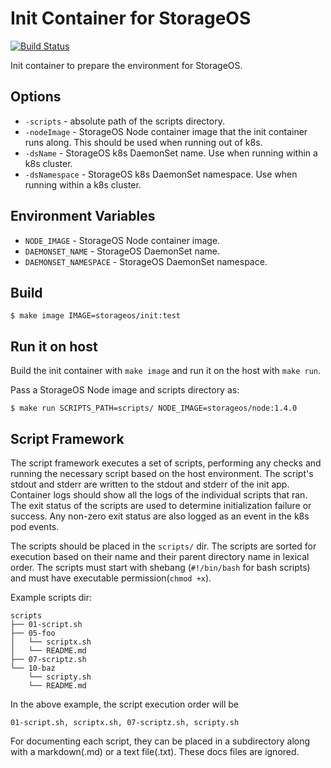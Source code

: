 # Init Container for StorageOS

[![Build Status](https://travis-ci.org/storageos/init.svg?branch=master)](https://travis-ci.org/storageos/init)

Init container to prepare the environment for StorageOS.


## Options

* `-scripts` - absolute path of the scripts directory.
* `-nodeImage` - StorageOS Node container image that the init container runs along. This should be used when running out of k8s.
* `-dsName` - StorageOS k8s DaemonSet name. Use when running within a k8s cluster.
* `-dsNamespace` - StorageOS k8s DaemonSet namespace. Use when running within a k8s cluster.


## Environment Variables

* `NODE_IMAGE` - StorageOS Node container image.
* `DAEMONSET_NAME` - StorageOS DaemonSet name.
* `DAEMONSET_NAMESPACE` - StorageOS DaemonSet namespace.


## Build

```
$ make image IMAGE=storageos/init:test
```


## Run it on host

Build the init container with `make image` and run it on the host with
`make run`.

Pass a StorageOS Node image and scripts directory as:

```
$ make run SCRIPTS_PATH=scripts/ NODE_IMAGE=storageos/node:1.4.0
```


## Script Framework

The script framework executes a set of scripts, performing any checks and
running the necessary script based on the host environment. The script's stdout
and stderr are written to the stdout and stderr of the init app. Container logs
should show all the logs of the individual scripts that ran. The exit status of
the scripts are used to determine initialization failure or success. Any
non-zero exit status are also logged as an event in the k8s pod events.

The scripts should be placed in the `scripts/` dir. The scripts are sorted for
execution based on their name and their parent directory name in lexical order.
The scripts must start with shebang (`#!/bin/bash` for bash scripts) and must
have executable permission(`chmod +x`).

Example scripts dir:
```
scripts
├── 01-script.sh
├── 05-foo
│   └── scriptx.sh
│   └── README.md
├── 07-scriptz.sh
└── 10-baz
    └── scripty.sh
    └── README.md
```

In the above example, the script execution order will be
```
01-script.sh, scriptx.sh, 07-scriptz.sh, scripty.sh
```

For documenting each script, they can be placed in a subdirectory along with a
markdown(.md) or a text file(.txt). These docs files are ignored.
